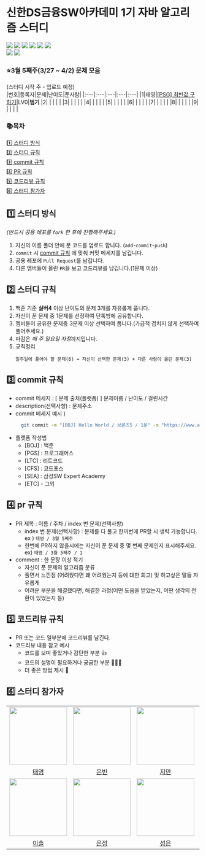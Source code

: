 # 신한DS금융SW아카데미 1기 자바 알고리즘 스터디 
<img src="https://img.shields.io/github/contributors/teon98/ShinHanDS_AlgorithmStudy" /> <img src="https://img.shields.io/github/languages/count/teon98/ShinHanDS_AlgorithmStudy" /> <img src="https://img.shields.io/github/languages/top/teon98/ShinHanDS_AlgorithmStudy" /> <img src="https://img.shields.io/github/commit-activity/w/teon98/ShinHanDS_AlgorithmStudy" /> <img src="https://img.shields.io/github/last-commit/teon98/ShinHanDS_AlgorithmStudy"/> <img src="https://img.shields.io/github/issues-pr/teon98/ShinHanDS_AlgorithmStudy" />
<br>
<img src="https://img.shields.io/github/watchers/teon98/ShinHanDS_AlgorithmStudy?style=social" /> <img src="https://img.shields.io/github/stars/teon98/ShinHanDS_AlgorithmStudy?style=social" /> 

### ⭐3월 5째주(3/27 ~ 4/2) 문제 모음 
(스터디 시작 주 - 업로드 예정)
<br>
|번호|등록자|문제|난이도|푼사람|
|:---|:---|:---|:---|:---|
|1|태영|[[PSG] 최빈값 구하기](https://school.programmers.co.kr/learn/courses/30/lessons/120812)|LV0|**범기**
|2| | | | |
|3| | | | |
|4| | | | |
|5| | | | |
|6| | | | |
|7| | | | |
|8| | | | |
|9| | | | |

### 📚목차
[1️⃣ 스터디 방식](#1️⃣-스터디-방식) <br>
[2️⃣ 스터디 규칙](#2️⃣-스터디-규칙) <br>
[3️⃣ commit 규칙](#3️⃣-commit-규칙) <br>
[4️⃣ PR 규칙](#4️⃣-pr-규칙) <br>
[5️⃣ 코드리뷰 규칙](#5️⃣-코드리뷰-규칙)<br>
[6️⃣ 스터디 참가자](#6️⃣-스터디-참가자)

## 1️⃣ 스터디 방식
*(반드시 공용 레포를 `fork` 한 후에 진행해주세요.)*
1. 자신의 이름 폴더 안에 푼 코드를 업로드 합니다. (`add`-`commit`-`push`)
2. `commit` 시 [commit 규칙](#3️⃣-commit-규칙) 에 맞춰 커밋 메세지를 남깁니다.
3. 공용 레포에 `Pull Request`를 남깁니다.
4. 다른 멤버들이 올린 `PR`을 보고 코드리뷰를 남깁니다.(1문제 이상)

## 2️⃣ 스터디 규칙
1. 백준 기준 **실버4** 이상 난이도의 문제 3개를 자유롭게 풉니다.
2. 자신이 푼 문제 중 1문제를 선정하여 단톡방에 공유합니다. 
3. 멤버들이 공유한 문제중 3문제 이상 선택하여 풉니다.(가급적 겹치지 않게 선택하여 풀어주세요.)
4. 마감은 *매 주 일요일 자정*까지입니다.
5. 규칙정리
    ```
    일주일에 풀어야 할 문제(6) = 자신이 선택한 문제(3) + 다른 사람이 올린 문제(3)
    ```

## 3️⃣ commit 규칙
- commit 메세지 : [ 문제 출처(플랫폼) ] 문제이름 / 난이도 / 걸린시간
- description(선택사항) : 문제주소 
- commit 메세지 예시 )
  ```bash
    git commit -m "[BOJ] Hello World / 브론즈5 / 1분" -m "https://www.acmicpc.net/problem/2557"
   ```
- 플랫폼 작성법
  - [BOJ] : 백준
  - [PGS] : 프로그래머스
  - [LTC] : 리트코드
  - [CFS] : 코드포스
  - [SEA] : 삼성SW Expert Academy
  - [ETC] - 그외

## 4️⃣ pr 규칙
 - PR 제목 : 이름 / 주차 / index 번 문제(선택사항)
    - index 번 문제(선택사항) : 문제를 다 풀고 한꺼번에 PR할 시 생략 가능합니다. <br>
      ex ) `태영 / 3월 5째주`
    - 한번에 PR하지 않을시에는 자신이 푼 문제 중 몇 번째 문제인지 표시해주세요. <br>
      ex) `태영 / 3월 5째주 / 1`
 - comment : 한 문장 이상 적기
    - 자신이 푼 문제의 알고리즘 분류
    - 풀면서 느낀점 (어려웠다면 왜 어려웠는지 등에 대한 회고) 및 하고싶은 말들 자유롭게
    - 어려운 부분을 해결했다면, 해결한 과정(어떤 도움을 받았는지, 어떤 생각의 전환이 있었는지 등)
 
 ## 5️⃣ 코드리뷰 규칙
 - PR 또는 코드 일부분에 코드리뷰를 남긴다.
 - 코드리뷰 내용 참고 예시
    - 코드를 보며 좋았거나 감탄한 부분 👍
    - 코드의 설명이 필요하거나 궁금한 부분 🙋🏻‍♂️
    - 더 좋은 방법 제시 🧐
 
 ## 6️⃣ 스터디 참가자
 <table>
    <tr>
        <td> <img src="https://avatars.githubusercontent.com/u/49816869?v=4" width="150px" height="150px"/></td>
        <td> <img src="https://avatars.githubusercontent.com/u/70212701?v=4" width="150px" height="150px"/></td>
        <td> <img src="https://avatars.githubusercontent.com/u/80306786?v=4" width="150px" height="150px"/></td>
        <td> <img src="https://avatars.githubusercontent.com/u/81313471?v=4" width="150px" height="150px"/></td>
        <td> <img src="" width="150px" height="150px"/></td>
    </tr>
    <tr>
        <td align="center" ><a href="https://github.com/teon98">태영</a></td>
        <td align="center" ><a href="https://github.com/svbean77">은빈</a></td>
        <td align="center" ><a href="https://github.com/jiman-you">지만</a></td>
        <td align="center" ><a href="https://github.com/qwerty0911">범기</a></td>
        <td align="center" ><a href="">용희</a></td>
    </tr>
    <tr>
        <td> <img src="" width="150px" height="150px"/></td>
        <td> <img src="" width="150px" height="150px"/></td>
        <td> <img src="" width="150px" height="150px"/></td>
        <td> <img src="" width="150px" height="150px"/></td>
    </tr>
    <tr>
        <td align="center" ><a href="">이솔</a></td>
        <td align="center" ><a href="">은정</a></td>
        <td align="center" ><a href="">성은</a></td>
        <td align="center" ><a href="">유진</a></td>
    </tr>
 </table
